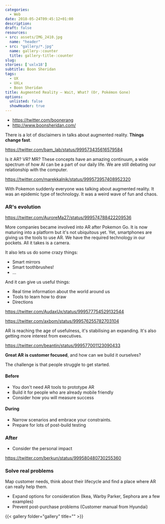 ```yaml
---
categories: 
  - Web
date: 2018-05-24T09:45:12+01:00
description: 
draft: false
resources: 
- src: assets/IMG_2410.jpg
  name: "header"
- src: "gallery/*.jpg"
  name: gallery-:counter
  title: gallery-title-:counter
slug:
stories: ['uxlx18']
subtitle: Boon Sheridan
tags: 
  - UX
  - UXLx
  - Boon Sheridan 
title: Augmented Reality – Wait, What? (Or, Pokémon Gone)
options:
  unlisted: false
  showHeader: true
---
```


- https://twitter.com/boonerang
- http://www.boonsheridan.com/

There is a lot of disclaimers in talks about augmented reality. **Things change fast**. 

https://twitter.com/bam_lab/status/999573435616579584

Is it AR? VR? MR? These concepts have an amazing continuum, a wide spectrum of how AI can be a part of our daily life. We are still debating our relationship with the computer.

https://twitter.com/marekkalnik/status/999573957408952320

With Pokemon suddenly everyone was talking about augmented reality. It was an epidemic type of technology. It was a weird wave of fun and chaos.

### AR's evolution

https://twitter.com/AuroreMa27/status/999574788422209536

More companies became involved into AR after Pokemon Go. It is now maturing into a platform but it's not ubiquitous yet. Yet, smartphones are giving us the tools to use AR. We have the required technology in our pockets. All it takes is a camera.

It also lets us do some crazy things:

- Smart mirrors
- Smart toothbrushes!
- …

And it can give us useful things: 

- Real time information about the world around us
- Tools to learn how to draw 
- Directions 

https://twitter.com/AudaxUx/status/999577754529132544

https://twitter.com/axbom/status/999576255782703104

AR is reaching the age of usefulness, it's stabilising an expanding. It's also getting more interest from executives.

https://twitter.com/beantin/status/999577001123090433

**Great AR is customer focused**, and how can we build it ourselves?

The challenge is that people struggle to get started.

#### Before

- You don't need AR tools to prototype AR
- Build it for people who are already mobile friendly
- Consider how you will measure success

#### During

- Narrow scenarios and embrace your constraints. 
- Prepare for lots of post-build testing



### After

- Consider the personal impact

https://twitter.com/berkun/status/999580480730255360

### Solve real problems

Map customer needs, think about their lifecycle and find a place where AR can really help them.

- Expand options for consideration (Ikea, Warby Parker, Sephora are a few examples)
- Prevent post-purchase problems (Customer manual from Hyundai)



{{< gallery folder="gallery" title="" >}}

